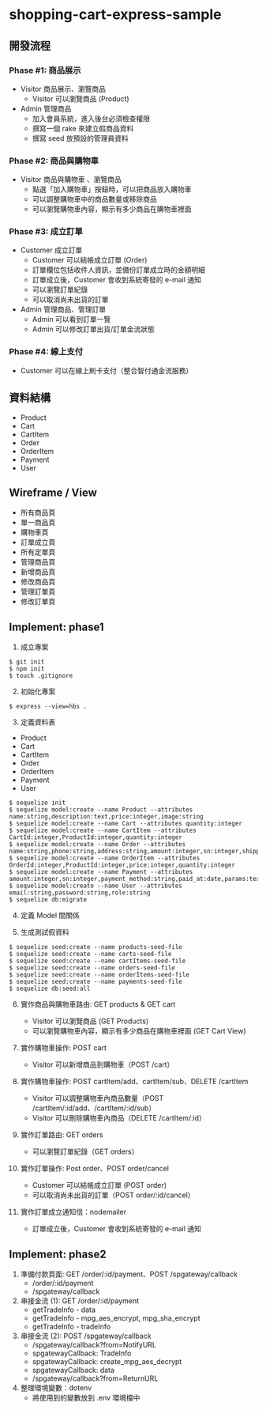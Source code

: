 # shopping-cart-express-sample

## 開發流程

### Phase #1: 商品展示

* Visitor 商品展示、瀏覽商品
	* Visitor 可以瀏覽商品 (Product)
* Admin 管理商品
	* 加入會員系統，進入後台必須檢查權限
	* 撰寫一個 rake 來建立假商品資料
	* 撰寫 seed 放預設的管理員資料

### Phase #2: 商品與購物車

* Visitor 商品與購物車	、瀏覽商品
	* 點選「加入購物車」按鈕時，可以把商品放入購物車
	* 可以調整購物車中的商品數量或移除商品
	* 可以瀏覽購物車內容，顯示有多少商品在購物車裡面

### Phase #3: 成立訂單

* Customer 成立訂單
	* Customer 可以結帳成立訂單 (Order)
	* 訂單欄位包括收件人資訊，並備份訂單成立時的金額明細
	* 訂單成立後，Customer 會收到系統寄發的 e-mail 通知
	* 可以瀏覽訂單紀錄
	* 可以取消尚未出貨的訂單
* Admin 管理商品、管理訂單
	* Admin 可以看到訂單一覽
	* Admin 可以修改訂單出貨/訂單金流狀態

### Phase #4: 線上支付

* Customer 可以在線上刷卡支付（整合智付通金流服務）

## 資料結構

- Product
- Cart
- CartItem
- Order
- OrderItem
- Payment
- User

## Wireframe / View

- 所有商品頁
- 單一商品頁
- 購物車頁
- 訂單成立頁
- 所有定單頁
- 管理商品頁
- 新增商品頁
- 修改商品頁
- 管理訂單頁
- 修改訂單頁

## Implement: phase1

1. 成立專案

```
$ git init
$ npm init
$ touch .gitignore
```

2. 初始化專案

```
$ express --view=hbs .
```

3. 定義資料表

- Product
- Cart
- CartItem
- Order
- OrderItem
- Payment
- User

```
$ sequelize init
$ sequelize model:create --name Product --attributes name:string,description:text,price:integer,image:string
$ sequelize model:create --name Cart --attributes quantity:integer
$ sequelize model:create --name CartItem --attributes CartId:integer,ProductId:integer,quantity:integer
$ sequelize model:create --name Order --attributes name:string,phone:string,address:string,amount:integer,sn:integer,shipping_status:string,payment_status:string,UserId:integer
$ sequelize model:create --name OrderItem --attributes OrderId:integer,ProductId:integer,price:integer,quantity:integer
$ sequelize model:create --name Payment --attributes amount:integer,sn:integer,payment_method:string,paid_at:date,params:text,OrderId:integer
$ sequelize model:create --name User --attributes email:string,password:string,role:string
$ sequelize db:migrate
```

4. 定義 Model 間關係

5. 生成測試假資料

```
$ sequelize seed:create --name products-seed-file
$ sequelize seed:create --name carts-seed-file
$ sequelize seed:create --name cartItems-seed-file
$ sequelize seed:create --name orders-seed-file
$ sequelize seed:create --name orderItems-seed-file
$ sequelize seed:create --name payments-seed-file
$ sequelize db:seed:all
```

6. 實作商品與購物車路由: GET products & GET cart
	* Visitor 可以瀏覽商品 (GET Products)
	* 可以瀏覽購物車內容，顯示有多少商品在購物車裡面 (GET Cart View)

7. 實作購物車操作: POST cart
	* Visitor 可以新增商品到購物車（POST /cart）

8. 實作購物車操作: POST cartItem/add、cartItem/sub、DELETE /cartItem
	* Visitor 可以調整購物車內商品數量（POST /cartItem/:id/add、/cartItem/:id/sub）
	* Visitor 可以刪除購物車內商品（DELETE /cartItem/:id）

9. 實作訂單路由: GET orders
	* 可以瀏覽訂單紀錄（GET orders）

11. 實作訂單操作: Post order、POST order/cancel
	* Customer 可以結帳成立訂單 (POST order)
	* 可以取消尚未出貨的訂單（POST order/:id/cancel）

10. 實作訂單成立通知信：nodemailer
	* 訂單成立後，Customer 會收到系統寄發的 e-mail 通知

## Implement: phase2

1. 準備付款頁面: GET /order/:id/payment、POST /spgateway/callback
	* /order/:id/payment
	* /spgateway/callback
2. 串接金流 (1): GET /order/:id/payment
	* getTradeInfo - data
	* getTradeInfo - mpg_aes_encrypt, mpg_sha_encrypt
	* getTradeInfo - tradeInfo
3. 串接金流 (2): POST /spgateway/callback
	* /spgateway/callback?from=NotifyURL
	* spgatewayCallback: TradeInfo
	* spgatewayCallback: create_mpg_aes_decrypt
	* spgatewayCallback: data
	* /spgateway/callback?from=ReturnURL
4. 整理環境變數：dotenv
	* 將使用到的變數放到 .env 環境檔中
